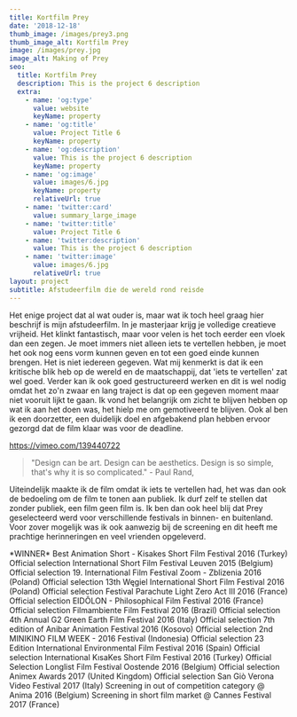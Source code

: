```yaml
---
title: Kortfilm Prey
date: '2018-12-18'
thumb_image: /images/prey3.png
thumb_image_alt: Kortfilm Prey
image: /images/prey.jpg
image_alt: Making of Prey
seo:
  title: Kortfilm Prey
  description: This is the project 6 description
  extra:
    - name: 'og:type'
      value: website
      keyName: property
    - name: 'og:title'
      value: Project Title 6
      keyName: property
    - name: 'og:description'
      value: This is the project 6 description
      keyName: property
    - name: 'og:image'
      value: images/6.jpg
      keyName: property
      relativeUrl: true
    - name: 'twitter:card'
      value: summary_large_image
    - name: 'twitter:title'
      value: Project Title 6
    - name: 'twitter:description'
      value: This is the project 6 description
    - name: 'twitter:image'
      value: images/6.jpg
      relativeUrl: true
layout: project
subtitle: Afstudeerfilm die de wereld rond reisde
---
```

Het enige project dat al wat ouder is, maar wat ik toch heel graag hier beschrijf is mijn afstudeerfilm. In je masterjaar krijg je volledige creatieve vrijheid. Het klinkt fantastisch, maar voor velen is het toch eerder een vloek dan een zegen. Je moet immers niet alleen iets te vertellen hebben, je moet het ook nog eens vorm kunnen geven en tot een goed einde kunnen brengen. Het is niet iedereen gegeven. Wat mij kenmerkt is dat ik een kritische blik heb op de wereld en de maatschappij, dat 'iets te vertellen' zat wel goed. Verder kan ik ook goed gestructureerd werken en dit is wel nodig omdat het zo'n zwaar en lang traject is dat op een gegeven moment maar niet vooruit lijkt te gaan. Ik vond het belangrijk om zicht te blijven hebben op wat ik aan het doen was, het hielp me om gemotiveerd te blijven. Ook al ben ik een doorzetter, een duidelijk doel en afgebakend plan hebben ervoor gezorgd dat de film klaar was voor de deadline. 



https://vimeo.com/139440722

> "Design can be art. Design can be aesthetics. Design is so simple, that's why it is so complicated." - Paul Rand,


Uiteindelijk maakte ik de film omdat ik iets te vertellen had, het was dan ook de bedoeling om de film te tonen aan publiek. Ik durf zelf te stellen dat zonder publiek, een film geen film is. Ik ben dan ook heel blij dat Prey geselecteerd werd voor verschillende festivals in binnen- en buitenland.  Voor zover mogelijk was ik ook aanwezig bij de screening en dit heeft me prachtige herinneringen en veel vrienden opgeleverd.

\*WINNER\* Best Animation Short - Kisakes Short Film Festival 2016 (Turkey)
Official selection International Short Film Festival Leuven 2015 (Belgium)
Official selection 19. International Film Festival Zoom - Zblizenia 2016 (Poland)
Official selection 13th Węgiel International Short Film Festival 2016 (Poland)
Official selection Festival Parachute Light Zero Act III 2016 (France)
Official selection EIDÔLON - Philosophical Film Festival 2016 (France)
Official selection Filmambiente Film Festival 2016 (Brazil)
Official selection 4th Annual G2 Green Earth Film Festival 2016 (Italy)
Official selection 7th edition of Anibar Animation Festival 2016 (Kosovo)
Official selection 2nd MINIKINO FILM WEEK - 2016 Festival (Indonesia)
Official selection 23 Edition International Environmental Film Festival 2016 (Spain)
Official selection International KısaKes Short Film Festival 2016 (Turkey)
Official Selection Longlist Film Festival Oostende 2016 (Belgium)
Official selection Animex Awards 2017 (United Kingdom)
Official selection San Giò Verona Video Festival 2017 (Italy)
Screening in out of competition category @ Anima 2016 (Belgium)
Screening in short film market @ Cannes Festival 2017 (France)
